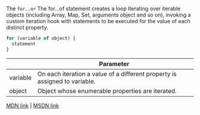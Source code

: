 The `for..or` The for...of statement creates a loop Iterating over iterable objects (including Array, Map, Set, arguments object and so on), invoking a custom iteration hook with statements to be executed for the value of each distinct property.

```js
for (variable of object) {
  statement
}
```

|          | Parameter                           |
|----------|-------------------------------------|
| variable | On each iteration a value of a different property is assigned to variable.                                 |
| object | Object whose enumerable properties are iterated. |

[MDN link](https://developer.mozilla.org/en/docs/Web/JavaScript/Reference/Statements/for...of) | [MSDN link](https://msdn.microsoft.com/library/dn858238%28v=vs.94%29.aspx?f=255&MSPPError=-2147217396)